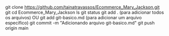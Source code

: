 
git clone https://github.com/tainatravassos/Ecommerce_Mary_Jackson.git
git cd Ecommerce_Mary_Jackson
ls
git status
git add .  (para adicionar todos os arquivos)
OU git add git-basico.md (para adicionar um arquivo específico)
git commit -m "Adicionando arquivo git-basico.md"
git push origin main
